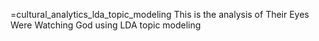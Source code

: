 
=cultural_analytics_lda_topic_modeling
This is the analysis of Their Eyes Were Watching God using LDA topic modeling 
